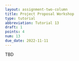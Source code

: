 ```yaml
---
layout: assignment-two-column
title: Project Proposal Workshop
type: tutorial
abbreviation: Tutorial 13
draft: 1
points: 4
num: 13
due_date: 2022-11-11
---
```

TBD